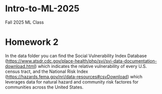 # Intro-to-ML-2025
Fall 2025 ML Class
# Homework 2
In the data folder you can find the Social Vulnerability Index Database (https://www.atsdr.cdc.gov/place-health/php/svi/svi-data-documentation-download.html) which indicates the relative vulnerability of every U.S. census tract, and the National Risk Index (https://hazards.fema.gov/nri/data-resources#csvDownload) which leverages data for natural hazard and community risk factores for communities across the United States.